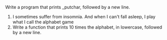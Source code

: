 Write a program that prints _putchar, followed by a new line.
1. I sometimes suffer from insomnia. And when I can't fall asleep, I play what I call the alphabet game
2. Write a function that prints 10 times the alphabet, in lowercase, followed by a new line.
